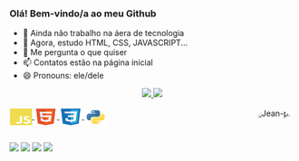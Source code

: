 ### Olá! Bem-vindo/a ao meu Github

- 🔭 Ainda não trabalho na áera de tecnologia
- 🌱 Agora, estudo HTML, CSS, JAVASCRIPT...
- 💬 Me pergunta o que quiser
- 📫 Contatos estão na página inicial
- 😄 Pronouns: ele/dele

<div align="center">
  <a href="https://github.com/JeanKenold">
  <img height="180em" src="https://github-readme-stats.vercel.app/api?username=JeanKenold&show_icons=true&theme=tokyonight&include_all_commits=true&count_private=true"/>
  <img height="180em" src="https://github-readme-stats.vercel.app/api/top-langs/?username=JeanKenold&layout=compact&langs_count=7&theme=tokyonight"/>
</div>
<div style="display: inline_block"><br>
<img align="center" alt="Jean-Js" height="30" width="40" src="https://raw.githubusercontent.com/devicons/devicon/master/icons/javascript/javascript-plain.svg">
  <!-- <img align="center" alt="Jean-Ts" height="30" width="40" src="https://raw.githubusercontent.com/devicons/devicon/master/icons/typescript/typescript-        plain.svg">
  <img align="center" alt="Jean-React" height="30" width="40" src="https://raw.githubusercontent.com/devicons/devicon/master/icons/react/react-                original.svg">
  <img align="center" alt="Jean-Csharp" height="30" width="40" src="https://raw.githubusercontent.com/devicons/devicon/master/icons/csharp/csharp-            original.svg"> -->
<img align="center" alt="Jean-HTML" height="30" width="40" src="https://raw.githubusercontent.com/devicons/devicon/master/icons/html5/html5-original.svg">
<img align="center" alt="Jean-CSS" height="30" width="40" src="https://raw.githubusercontent.com/devicons/devicon/master/icons/css3/css3-original.svg">
<img align="center" alt="Jean-Python" height="30" width="40" src="https://raw.githubusercontent.com/devicons/devicon/master/icons/python/python-original.svg">
<img align="right" alt="Jean-pic" height="150" style="border-radius:50px;" src="https://pbs.twimg.com/media/FW0Ul-hXEAQhVxG?format=png&name=small?width=676&height=676">
  
  ##
 
<div> 
  <a href="https://www.youtube.com/channel/UCrV9ig0tYRnv1rEyQBptAUA" target="_blank"><img src="https://img.shields.io/badge/YouTube-FF0000?style=for-the-badge&logo=youtube&logoColor=white" target="_blank"></a>
  <a href="https://instagram.com/jean_dayiti" target="_blank"><img src="https://img.shields.io/badge/-Instagram-%23E4405F?style=for-the-badge&logo=instagram&logoColor=white" target="_blank"></a>
  <a href = "mailto:dorcejeankenold@gmail.com"><img src="https://img.shields.io/badge/-Gmail-%23333?style=for-the-badge&logo=gmail&logoColor=white" target="_blank"></a>
  <a href="https://www.linkedin.com/in/jean-kénold-dorcé-060b48182" target="_blank"><img src="https://img.shields.io/badge/-LinkedIn-%230077B5?style=for-the-badge&logo=linkedin&logoColor=white" target="_blank"></a>
  
</div>
